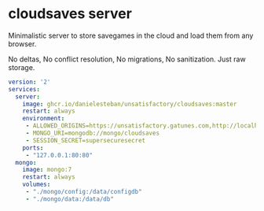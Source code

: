 cloudsaves server
==

Minimalistic server to store savegames in the cloud and load them from any browser.

No deltas, No conflict resolution, No migrations, No sanitization. Just raw storage.

```yaml
version: '2'
services:
  server:
    image: ghcr.io/danielesteban/unsatisfactory/cloudsaves:master
    restart: always
    environment:
     - ALLOWED_ORIGINS=https://unsatisfactory.gatunes.com,http://localhost:8080
     - MONGO_URI=mongodb://mongo/cloudsaves
     - SESSION_SECRET=supersecuresecret
    ports:
     - "127.0.0.1:80:80"
  mongo:
    image: mongo:7
    restart: always
    volumes:
     - "./mongo/config:/data/configdb"
     - "./mongo/data:/data/db"
```
